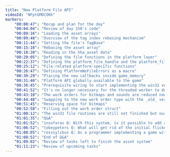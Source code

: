 ```yaml
---
title: "New Platform File API"
videoId: "NFptGMDCO0k"
markers:
    "00:00:47": "Recap and plan for the day"
    "00:04:04": "Review of day 150's code"
    "00:09:16": "Loading the asset arrays"
    "00:09:48": "Overview of the tag index rebasing mechanism"
    "00:11:44": "Setting the file's TagBase"
    "00:15:16": "Rebasing the asset array"
    "00:18:20": "Reading in the hha_asset data"
    "00:20:05": "Defining the file functions in the platform layer"
    "00:22:37": "Defining the platform_file_handle and the platform_file_group structs"
    "00:25:12": "File-related platform-specific functions"
    "00:26:47": "Defining PlatformNoFileErrors as a macro"
    "00:30:29": "Placing the new callbacks inside game_memory"
    "00:31:46": "Platform API globally available to the game"
    "00:36:45": "Prerequisite wiring to start implementing the win32 version of the new file functions"
    "00:41:52": "It's no longer necessary for the threaded worker to deal with the asset metadata"
    "00:43:10": "The work orders for bitmaps and sounds are reduced now to loading a chunk of data, so they can be merged into a single work order type"
    "00:44:48": "Swapping to the new work order type with the _old_ version of the file loading routines to minimize the amount of debugging"
    "00:51:45": "Reserving space for bitmaps"
    "00:52:58": "Filling out the work order struct"
    "01:00:12": "The win32 file routines are still not finished but our time is up, so let's leave the code in a running state"
    "01:01:35": "Q&A"
    "01:01:52": "insofaras Q: With this system, is it possible to add an updated version of an asset in a new .hha file without modifying the original? How would the IDs work in this case?"
    "01:06:52": "tobeypeters Q: What will get rid of the initial flicker of the character at startup?"
    "01:08:05": "rosssylibus Q: As a programmer implementing a game with fairly simple graphics, any suggestions on finding somebody to commission art assets from or similar if you don't happen to know a good digital artist?"
    "01:08:52": "End of Q&A"
    "01:09:02": "Review of tasks left to finish the asset system"
    "01:11:23": "Review of upcoming tasks"
---
```

